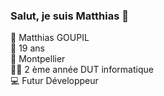 ### Salut, je suis Matthias 👋

👨 Matthias GOUPIL <br>
🎂 19 ans  <br>
📍 Montpellier <br>
🧑‍🎓 2 ème année DUT informatique <br>
💻 Futur Développeur <br>
